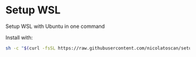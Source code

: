 # Setup WSL

Setup WSL with Ubuntu in one command

Install with:
```bash
sh -c "$(curl -fsSL https://raw.githubusercontent.com/nicolatoscan/setup-wsl/main/INSTALL.sh)"
```
